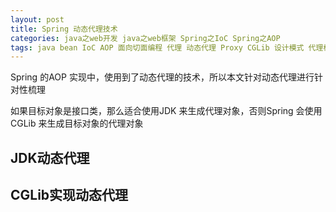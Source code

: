 ```yaml
---
layout: post
title: Spring 动态代理技术
categories: java之web开发 java之web框架 Spring之IoC Spring之AOP 
tags: java bean IoC AOP 面向切面编程 代理 动态代理 Proxy CGLib 设计模式 代理模式 JDK动态代理 元数据区 
---
```


Spring 的AOP 实现中，使用到了动态代理的技术，所以本文针对动态代理进行针对性梳理

如果目标对象是接口类，那么适合使用JDK 来生成代理对象，否则Spring 会使用CGLib 来生成目标对象的代理对象

## JDK动态代理



## CGLib实现动态代理

